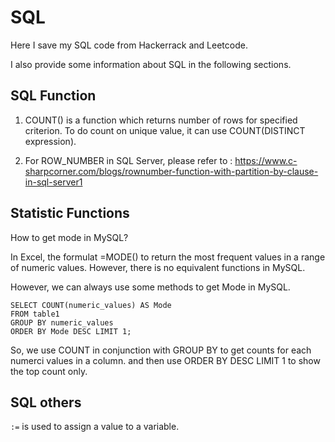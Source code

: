 # SQL

Here I save my SQL code from Hackerrack and Leetcode.

I also provide some information about SQL in the following sections.

## SQL Function

1. COUNT() is a function which returns number of rows for specified criterion. To do count on unique value, it can use COUNT(DISTINCT expression).

2. For ROW_NUMBER in SQL Server, please refer to : https://www.c-sharpcorner.com/blogs/rownumber-function-with-partition-by-clause-in-sql-server1

## Statistic Functions

How to get mode in MySQL?

In Excel, the formulat =MODE() to return the most frequent values in a range of numeric values. However, there is no equivalent functions in MySQL.

However, we can always use some methods to get Mode in MySQL.

```
SELECT COUNT(numeric_values) AS Mode 
FROM table1
GROUP BY numeric_values
ORDER BY Mode DESC LIMIT 1;
```
So, we use COUNT in conjunction with GROUP BY to get counts for each numerci values in a column. and then use ORDER BY DESC LIMIT 1 to show the top count only.

## SQL others

`:=` is used to assign a value to a variable. 
